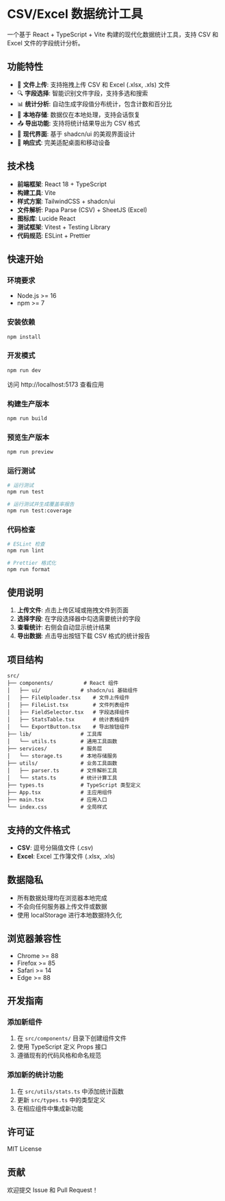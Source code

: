 # CSV/Excel 数据统计工具

一个基于 React + TypeScript + Vite 构建的现代化数据统计工具，支持 CSV 和 Excel 文件的字段统计分析。

## 功能特性

- 📁 **文件上传**: 支持拖拽上传 CSV 和 Excel (.xlsx, .xls) 文件
- 🔍 **字段选择**: 智能识别文件字段，支持多选和搜索
- 📊 **统计分析**: 自动生成字段值分布统计，包含计数和百分比
- 💾 **本地存储**: 数据仅在本地处理，支持会话恢复
- 📤 **导出功能**: 支持将统计结果导出为 CSV 格式
- 🎨 **现代界面**: 基于 shadcn/ui 的美观界面设计
- 📱 **响应式**: 完美适配桌面和移动设备

## 技术栈

- **前端框架**: React 18 + TypeScript
- **构建工具**: Vite
- **样式方案**: TailwindCSS + shadcn/ui
- **文件解析**: Papa Parse (CSV) + SheetJS (Excel)
- **图标库**: Lucide React
- **测试框架**: Vitest + Testing Library
- **代码规范**: ESLint + Prettier

## 快速开始

### 环境要求

- Node.js >= 16
- npm >= 7

### 安装依赖

```bash
npm install
```

### 开发模式

```bash
npm run dev
```

访问 http://localhost:5173 查看应用

### 构建生产版本

```bash
npm run build
```

### 预览生产版本

```bash
npm run preview
```

### 运行测试

```bash
# 运行测试
npm run test

# 运行测试并生成覆盖率报告
npm run test:coverage
```

### 代码检查

```bash
# ESLint 检查
npm run lint

# Prettier 格式化
npm run format
```

## 使用说明

1. **上传文件**: 点击上传区域或拖拽文件到页面
2. **选择字段**: 在字段选择器中勾选需要统计的字段
3. **查看统计**: 右侧会自动显示统计结果
4. **导出数据**: 点击导出按钮下载 CSV 格式的统计报告

## 项目结构

```
src/
├── components/          # React 组件
│   ├── ui/             # shadcn/ui 基础组件
│   ├── FileUploader.tsx    # 文件上传组件
│   ├── FileList.tsx        # 文件列表组件
│   ├── FieldSelector.tsx   # 字段选择组件
│   ├── StatsTable.tsx      # 统计表格组件
│   └── ExportButton.tsx    # 导出按钮组件
├── lib/                # 工具库
│   └── utils.ts        # 通用工具函数
├── services/           # 服务层
│   └── storage.ts      # 本地存储服务
├── utils/              # 业务工具函数
│   ├── parser.ts       # 文件解析工具
│   └── stats.ts        # 统计计算工具
├── types.ts            # TypeScript 类型定义
├── App.tsx             # 主应用组件
├── main.tsx            # 应用入口
└── index.css           # 全局样式
```

## 支持的文件格式

- **CSV**: 逗号分隔值文件 (.csv)
- **Excel**: Excel 工作簿文件 (.xlsx, .xls)

## 数据隐私

- 所有数据处理均在浏览器本地完成
- 不会向任何服务器上传文件或数据
- 使用 localStorage 进行本地数据持久化

## 浏览器兼容性

- Chrome >= 88
- Firefox >= 85
- Safari >= 14
- Edge >= 88

## 开发指南

### 添加新组件

1. 在 `src/components/` 目录下创建组件文件
2. 使用 TypeScript 定义 Props 接口
3. 遵循现有的代码风格和命名规范

### 添加新的统计功能

1. 在 `src/utils/stats.ts` 中添加统计函数
2. 更新 `src/types.ts` 中的类型定义
3. 在相应组件中集成新功能

## 许可证

MIT License

## 贡献

欢迎提交 Issue 和 Pull Request！